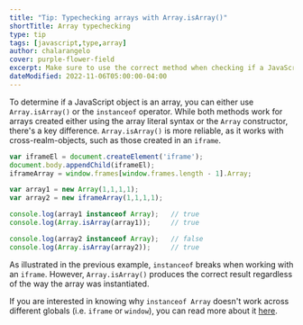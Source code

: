 ```yaml
---
title: "Tip: Typechecking arrays with Array.isArray()"
shortTitle: Array typechecking
type: tip
tags: [javascript,type,array]
author: chalarangelo
cover: purple-flower-field
excerpt: Make sure to use the correct method when checking if a JavaScript object is an array.
dateModified: 2022-11-06T05:00:00-04:00
---
```


To determine if a JavaScript object is an array, you can either use `Array.isArray()` or the `instanceof` operator. While both methods work for arrays created either using the array literal syntax or the `Array` constructor, there's a key difference. `Array.isArray()` is more reliable, as it works with cross-realm-objects, such as those created in an `iframe`.

```js
var iframeEl = document.createElement('iframe');
document.body.appendChild(iframeEl);
iframeArray = window.frames[window.frames.length - 1].Array;

var array1 = new Array(1,1,1,1);
var array2 = new iframeArray(1,1,1,1);

console.log(array1 instanceof Array);   // true
console.log(Array.isArray(array1));     // true

console.log(array2 instanceof Array);   // false
console.log(Array.isArray(array2));     // true
```

As illustrated in the previous example, `instanceof` breaks when working with an `iframe`. However, `Array.isArray()` produces the correct result regardless of the way the array was instantiated.

If you are interested in knowing why `instanceof Array` doesn't work across different globals (i.e. `iframe` or `window`), you can read more about it [here](http://web.mit.edu/jwalden/www/isArray.html).
